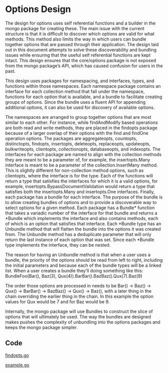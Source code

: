 # Options Design
The design for options uses self referential functions and a builder in the mongo package for
creating these. The main issue with the current structure is that it is difficult to discover which
options are valid for what methods. This method also limits the way in which users can bundle
together options that are passed through their application. The design laid out in this document
attempts to solve these discoverability and bundling issues while ensuring that the useful self
referential functions are kept intact. This design ensures that the core/options package is not
exposed from the mongo package’s API, which has caused confusion for users in the past.

This design uses packages for namespacing, and interfaces, types, and functions within those
namespaces. Each namespace package contains an interface for each collection method that fall under
the namespace, functions for each option that is available, and a bundle to facilitate creating
groups of options. Since the bundle uses a fluent API for appending additional options, it can also
be used for discovery of available options.

The namespaces are arranged to group together options that are most similar to each other. For
instance, while findAndModify based operations are both read and write methods, they are placed in
the findopts package because of a larger overlap of their options with the find and findOne
operation options. The packages are aggregateopts, countopts, distinctopts, findopts, insertopts,
deleteopts, replaceopts, updateopts, bulkwriteopts, clientopts, collectionopts, databaseopts, and
indexopts. The interfaces for each package are named to align with the collection methods they are
meant to be a parameter of, for example, the insertopts.Many interface is meant to be a parameter of
the collection.InsertMany method. This is slightly different for non-collection method options, such
as clientopts, where the interface is for the type. Each of the functions will return a type that
satisfies the interfaces for which it is a valid options, for example,
insertopts.BypassDocumentValidation would return a type that satisfies both the insertopts.Many and
insertopts.One interfaces. Finally, each package has a bundle for each interface. The purpose of the
bundle is to allow creating bundles of options and to provide a discoverable way to select options
for a given method. Each package has a Bundle\* function that takes a variadic number of the
interface for that bundle and returns a \*Bundle which implements the interface and also
contains methods, each of which is an option that satisfies that interface. Each \*Bundle type
has an Unbundle method that will flatten the bundle into the options it was created from. The
Unbundle method has a deduplicate parameter that will only return the last instance of each
option that was set. Since each \*Bundle type implements the interface, they can be nested.

The reason for having an Unbundle method is that when a user uses a bundle, the priority of the
options should be read from left to right, including the initial parameters and because each of the
bundle types will be a linked list. When a user creates a bundle they’ll doing something like this: 
BundleFoo(Bar(), Baz(3), Qux(4)).BarBar().BazBaz().Qux(7).Baz(9)

The order those options are processed in needs to be Bar() -> Baz() -> Qux() -> BarBar() -> BazBaz()
-> Qux() -> Baz(), with a later thing in the chain overriding the earlier thing in the chain. In
this example the option values for Qux would be 7 and for Baz would be 9.

Internally, the mongo package will use Bundles to construct the slice of options that will
ultimately be used. The way the bundles are designed makes pushes the complexity of unbundling into
the options packages and keeps the mongo package simpler.

## Code
[findopts.go](findopts.go)

[example.go](example.go)
